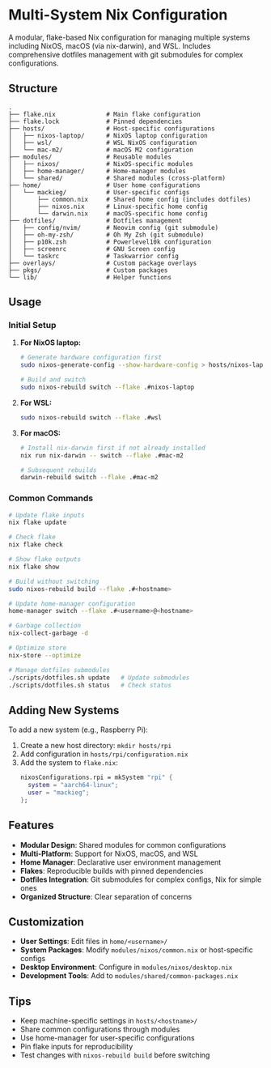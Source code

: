 # Multi-System Nix Configuration

A modular, flake-based Nix configuration for managing multiple systems including NixOS, macOS (via nix-darwin), and WSL. Includes comprehensive dotfiles management with git submodules for complex configurations.

## Structure

```
.
├── flake.nix              # Main flake configuration
├── flake.lock             # Pinned dependencies
├── hosts/                 # Host-specific configurations
│   ├── nixos-laptop/      # NixOS laptop configuration
│   ├── wsl/               # WSL NixOS configuration
│   └── mac-m2/            # macOS M2 configuration
├── modules/               # Reusable modules
│   ├── nixos/             # NixOS-specific modules
│   ├── home-manager/      # Home-manager modules
│   └── shared/            # Shared modules (cross-platform)
├── home/                  # User home configurations
│   └── mackieg/           # User-specific configs
│       ├── common.nix     # Shared home config (includes dotfiles)
│       ├── nixos.nix      # Linux-specific home config
│       └── darwin.nix     # macOS-specific home config
├── dotfiles/              # Dotfiles management
│   ├── config/nvim/       # Neovim config (git submodule)
│   ├── oh-my-zsh/         # Oh My Zsh (git submodule)
│   ├── p10k.zsh           # Powerlevel10k configuration
│   ├── screenrc           # GNU Screen config
│   └── taskrc             # Taskwarrior config
├── overlays/              # Custom package overlays
├── pkgs/                  # Custom packages
└── lib/                   # Helper functions
```

## Usage

### Initial Setup

1. **For NixOS laptop:**
   ```bash
   # Generate hardware configuration first
   sudo nixos-generate-config --show-hardware-config > hosts/nixos-laptop/hardware-configuration.nix
   
   # Build and switch
   sudo nixos-rebuild switch --flake .#nixos-laptop
   ```

2. **For WSL:**
   ```bash
   sudo nixos-rebuild switch --flake .#wsl
   ```

3. **For macOS:**
   ```bash
   # Install nix-darwin first if not already installed
   nix run nix-darwin -- switch --flake .#mac-m2
   
   # Subsequent rebuilds
   darwin-rebuild switch --flake .#mac-m2
   ```

### Common Commands

```bash
# Update flake inputs
nix flake update

# Check flake
nix flake check

# Show flake outputs
nix flake show

# Build without switching
sudo nixos-rebuild build --flake .#<hostname>

# Update home-manager configuration
home-manager switch --flake .#<username>@<hostname>

# Garbage collection
nix-collect-garbage -d

# Optimize store
nix-store --optimize

# Manage dotfiles submodules
./scripts/dotfiles.sh update   # Update submodules
./scripts/dotfiles.sh status   # Check status
```

## Adding New Systems

To add a new system (e.g., Raspberry Pi):

1. Create a new host directory: `mkdir hosts/rpi`
2. Add configuration in `hosts/rpi/configuration.nix`
3. Add the system to `flake.nix`:
   ```nix
   nixosConfigurations.rpi = mkSystem "rpi" {
     system = "aarch64-linux";
     user = "mackieg";
   };
   ```

## Features

- **Modular Design**: Shared modules for common configurations
- **Multi-Platform**: Support for NixOS, macOS, and WSL
- **Home Manager**: Declarative user environment management
- **Flakes**: Reproducible builds with pinned dependencies
- **Dotfiles Integration**: Git submodules for complex configs, Nix for simple ones
- **Organized Structure**: Clear separation of concerns

## Customization

- **User Settings**: Edit files in `home/<username>/`
- **System Packages**: Modify `modules/nixos/common.nix` or host-specific configs
- **Desktop Environment**: Configure in `modules/nixos/desktop.nix`
- **Development Tools**: Add to `modules/shared/common-packages.nix`

## Tips

- Keep machine-specific settings in `hosts/<hostname>/`
- Share common configurations through modules
- Use home-manager for user-specific configurations
- Pin flake inputs for reproducibility
- Test changes with `nixos-rebuild build` before switching
